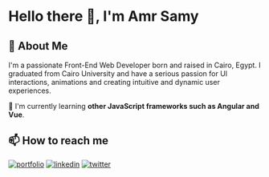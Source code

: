 # Hello there 👋, I'm Amr Samy


## 🚀 About Me
I'm a passionate Front-End Web Developer born and raised in Cairo, Egypt. I graduated from Cairo University and have a serious passion for UI interactions, animations and creating intuitive and dynamic user experiences.

🧠 I'm currently learning **other JavaScript frameworks such as Angular and Vue**.

## 📫 How to reach me
[![portfolio](https://img.shields.io/badge/my_portfolio-000?style=for-the-badge&logo=ko-fi&logoColor=white)](https://katherineoelsner.com/)
[![linkedin](https://img.shields.io/badge/linkedin-0A66C2?style=for-the-badge&logo=linkedin&logoColor=white)](https://www.linkedin.com/)
[![twitter](https://img.shields.io/badge/twitter-1DA1F2?style=for-the-badge&logo=twitter&logoColor=white)](https://twitter.com/)
